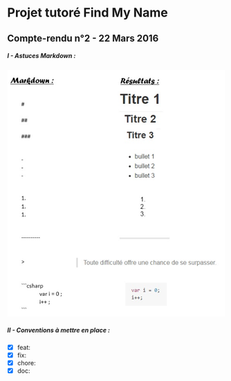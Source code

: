 # Projet tutoré Find My Name
## Compte-rendu n°2 - 22 Mars 2016

##### I - Astuces Markdown :
![Image of teamWorking](https://github.com/duboisflorian/Projet-FindMyName/blob/master/images/CR-2_markdown.jpg)

##### II - Conventions à mettre en place :
- [x] feat:
- [x] fix:
- [x] chore:
- [x] doc:
